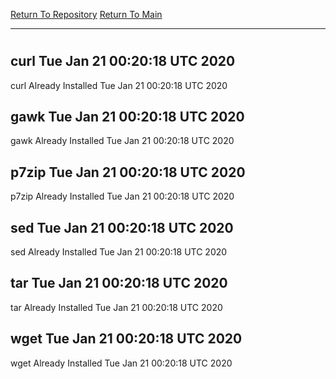 [Return To Repository](https://github.com/deathbybandaid/piholeparser/)
[Return To Main](https://github.com/deathbybandaid/piholeparser/blob/master/RecentRunLogs/Mainlog.md)
____________________________________
# 
## curl Tue Jan 21 00:20:18 UTC 2020
curl Already Installed Tue Jan 21 00:20:18 UTC 2020
## gawk Tue Jan 21 00:20:18 UTC 2020
gawk Already Installed Tue Jan 21 00:20:18 UTC 2020
## p7zip Tue Jan 21 00:20:18 UTC 2020
p7zip Already Installed Tue Jan 21 00:20:18 UTC 2020
## sed Tue Jan 21 00:20:18 UTC 2020
sed Already Installed Tue Jan 21 00:20:18 UTC 2020
## tar Tue Jan 21 00:20:18 UTC 2020
tar Already Installed Tue Jan 21 00:20:18 UTC 2020
## wget Tue Jan 21 00:20:18 UTC 2020
wget Already Installed Tue Jan 21 00:20:18 UTC 2020
